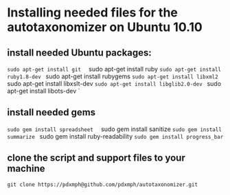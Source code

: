 # Installing needed files for the autotaxonomizer on Ubuntu 10.10

## install needed Ubuntu packages:

`sudo apt-get install git  `
sudo apt-get install ruby  `
sudo apt-get install ruby1.8-dev  `
sudo apt-get install rubygems  `
sudo apt-get install libxml2  `
sudo apt-get install libxslt-dev  `
sudo apt-get install libglib2.0-dev  `
sudo apt-get install libots-dev  `


## install needed gems

`sudo gem install spreadsheet  `
sudo gem install sanitize  `
sudo gem install summarize  `
sudo gem install ruby-readability  `
sudo gem install progress_bar  `


## clone the script and support files to your machine

`git clone https://pdxmph@github.com/pdxmph/autotaxonomizer.git`